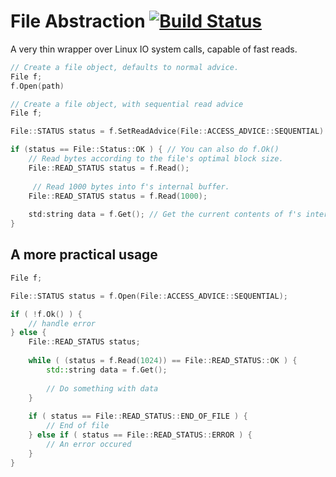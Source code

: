 # File Abstraction [![Build Status](https://travis-ci.org/ricanontherun/file.svg?branch=master)](https://travis-ci.org/ricanontherun/file)

A very thin wrapper over Linux IO system calls, capable of fast reads. 

```cpp
// Create a file object, defaults to normal advice.
File f;
f.Open(path)

// Create a file object, with sequential read advice
File f;

File::STATUS status = f.SetReadAdvice(File::ACCESS_ADVICE::SEQUENTIAL).Open(path);

if (status == File::Status::OK ) { // You can also do f.Ok()
    // Read bytes according to the file's optimal block size.
    File::READ_STATUS status = f.Read();
    
     // Read 1000 bytes into f's internal buffer.
    File::READ_STATUS status = f.Read(1000);
    
    std:string data = f.Get(); // Get the current contents of f's internal buffer.
}
```

## A more practical usage
```cpp
File f;

File::STATUS status = f.Open(File::ACCESS_ADVICE::SEQUENTIAL);

if ( !f.Ok() ) {
    // handle error
} else {
    File::READ_STATUS status;
    
    while ( (status = f.Read(1024)) == File::READ_STATUS::OK ) {
        std::string data = f.Get();
        
        // Do something with data
    }
    
    if ( status == File::READ_STATUS::END_OF_FILE ) {
        // End of file
    } else if ( status == File::READ_STATUS::ERROR ) {
        // An error occured
    }
}
```
